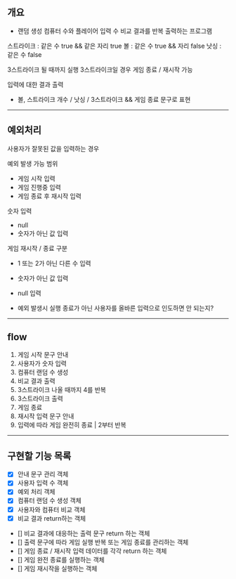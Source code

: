 ## 개요

- 랜덤 생성 컴퓨터 수와 플레이어 입력 수 비교 결과를 반복 출력하는 프로그램

스트라이크 : 같은 수 true && 같은 자리 true
볼 : 같은 수 true && 자리 false
낫싱 : 같은 수 false

3스트라이크 될 때까지 실행
3스트라이크일 경우 게임 종료 / 재시작 가능

입력에 대한 결과 출력
- 볼, 스트라이크 개수 / 낫싱 / 3스트라이크 && 게임 종료 문구로 표현

---

## 예외처리

사용자가 잘못된 값을 입력하는 경우

예외 발생 가능 범위
- 게임 시작 입력
- 게임 진행중 입력
- 게임 종료 후 재시작 입력

숫자 입력
- null
- 숫자가 아닌 값 입력

게임 재시작 / 종료 구분
- 1 또는 2가 아닌 다른 수 입력
- 숫자가 아닌 값 입력
- null 입력

- 예외 발생시 실행 종료가 아닌 사용자를 올바른 입력으로 인도하면 안 되는지?

---

## flow

1. 게임 시작 문구 안내
2. 사용자가 숫자 입력
3. 컴퓨터 랜덤 수 생성
4. 비교 결과 출력
5. 3스트라이크 나올 때까지 4를 반복
6. 3스트라이크 출력
7. 게임 종료
8. 재시작 입력 문구 안내
9. 입력에 따라 게임 완전히 종료 | 2부터 반복

---

## 구현할 기능 목록

- [x] 안내 문구 관리 객체
- [x] 사용자 입력 수 객체
- [x] 예외 처리 객체
- [x] 컴퓨터 랜덤 수 생성 객체
- [x] 사용자와 컴퓨터 비교 객체
- [x] 비교 결과 return하는 객체
- [] 비교 결과에 대응하는 출력 문구 return 하는 객체
- [] 출력 문구에 따라 게임 실행 반복 또는 게임 종료를 관리하는 객체
- [] 게임 종료 / 재시작 입력 데이터를 각각 return 하는 객체
- [] 게임 완전 종료를 실행하는 객체
- [] 게임 재시작을 실행하는 객체
